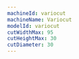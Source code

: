 ```yaml
---
machineId: variocut
machineName: Variocut
modelId: variocut
cutWidthMax: 95
cutHeightMax: 30
cutDiameter: 30
---
```

